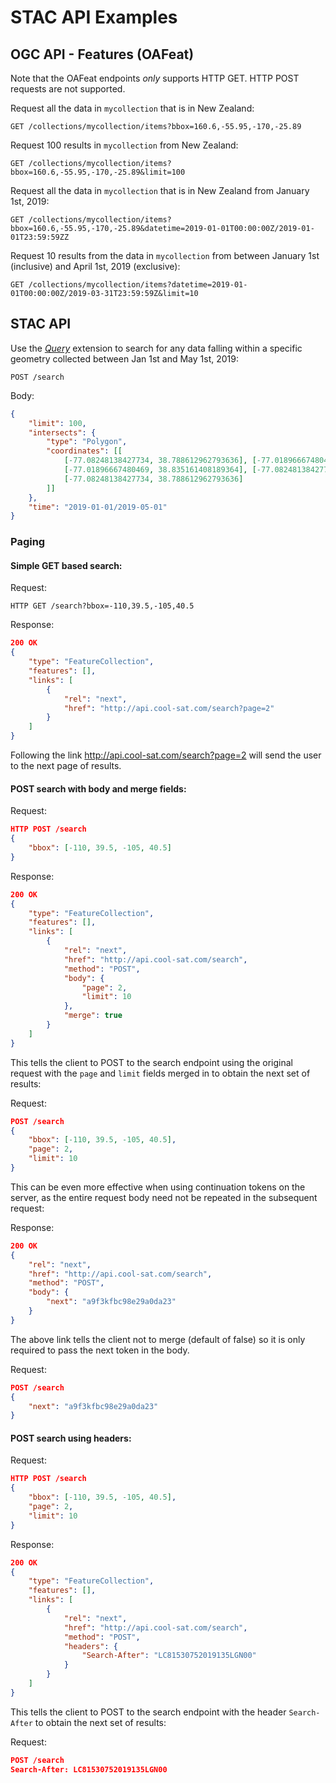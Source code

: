 # STAC API Examples

## OGC API - Features (OAFeat)

Note that the OAFeat endpoints _only_ supports HTTP GET. HTTP POST requests are not supported.

Request all the data in `mycollection` that is in New Zealand:

```
GET /collections/mycollection/items?bbox=160.6,-55.95,-170,-25.89
```

Request 100 results in `mycollection` from New Zealand:

```
GET /collections/mycollection/items?bbox=160.6,-55.95,-170,-25.89&limit=100
```

Request all the data in `mycollection` that is in New Zealand from January 1st, 2019:

```
GET /collections/mycollection/items?bbox=160.6,-55.95,-170,-25.89&datetime=2019-01-01T00:00:00Z/2019-01-01T23:59:59ZZ
```

Request 10 results from the data in `mycollection` from between January 1st (inclusive) and April 1st, 2019 (exclusive):

```
GET /collections/mycollection/items?datetime=2019-01-01T00:00:00Z/2019-03-31T23:59:59Z&limit=10
```

## STAC API

Use the *[Query](extensions/query/README.md)* extension to search for any data falling within a specific geometry 
collected between Jan 1st and May 1st, 2019:

```
POST /search
```

Body:
```json
{
    "limit": 100,
    "intersects": {
        "type": "Polygon",
        "coordinates": [[
            [-77.08248138427734, 38.788612962793636], [-77.01896667480469, 38.788612962793636],
            [-77.01896667480469, 38.835161408189364], [-77.08248138427734, 38.835161408189364],
            [-77.08248138427734, 38.788612962793636]
        ]]
    },
    "time": "2019-01-01/2019-05-01"
}
```

### Paging

#### Simple GET based search:
Request:
```
HTTP GET /search?bbox=-110,39.5,-105,40.5
```

Response:
```json
200 OK
{
    "type": "FeatureCollection",
    "features": [],
    "links": [
        {
            "rel": "next",
            "href": "http://api.cool-sat.com/search?page=2"
        }
    ]
}
```
Following the link http://api.cool-sat.com/search?page=2 will send the user to the next page of results.

#### POST search with body and merge fields:
Request:
```json
HTTP POST /search
{
    "bbox": [-110, 39.5, -105, 40.5]
}
```

Response:
```json
200 OK
{
    "type": "FeatureCollection",
    "features": [],
    "links": [
        {
            "rel": "next",
            "href": "http://api.cool-sat.com/search",
            "method": "POST",
            "body": {
                "page": 2,
                "limit": 10
            },
            "merge": true
        }
    ]
}
```

This tells the client to POST to the search endpoint using the original request with the `page` and `limit` fields 
merged in to obtain the next set of results:

Request:
```json
POST /search
{
    "bbox": [-110, 39.5, -105, 40.5],
    "page": 2,
    "limit": 10
}
```

This can be even more effective when using continuation tokens on the server, as the entire request body need not be 
repeated in the subsequent request:

Response:
```json
200 OK
{
    "rel": "next",
    "href": "http://api.cool-sat.com/search",
    "method": "POST",
    "body": {
        "next": "a9f3kfbc98e29a0da23"
    }
}
```
The above link tells the client not to merge (default of false) so it is only required to pass the next token in the body.

Request:
```json
POST /search
{
    "next": "a9f3kfbc98e29a0da23"
}
```

#### POST search using headers:
Request:
```json
HTTP POST /search
{
    "bbox": [-110, 39.5, -105, 40.5],
    "page": 2,
    "limit": 10
}
```

Response:
```json
200 OK
{
    "type": "FeatureCollection",
    "features": [],
    "links": [
        {
            "rel": "next",
            "href": "http://api.cool-sat.com/search",
            "method": "POST",
            "headers": {
                "Search-After": "LC81530752019135LGN00"
            }
        }
    ]
}
```

This tells the client to POST to the search endpoint with the header `Search-After` to obtain the next set of results:

Request:
```json
POST /search
Search-After: LC81530752019135LGN00
```

